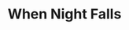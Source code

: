 --- 
title: "When Night Falls"
publishdate: "2018-12-30T16:48:46+02:00"
src: "https://365manga.net/manga/when-night-falls"
image: "https://data.365manga.net/images/thumbnails/32664-when-night-falls.jpg"
description: " It’s a crime suspense manga about a kid who can kill people in their dreams."
---